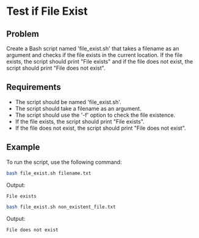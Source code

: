 # Test if File Exist

## Problem

Create a Bash script named 'file_exist.sh' that takes a filename as an argument and checks if the file exists in the current location. If the file exists, the script should print "File exists" and if the file does not exist, the script should print "File does not exist".

## Requirements

- The script should be named 'file_exist.sh'.
- The script should take a filename as an argument.
- The script should use the '-f' option to check the file existence.
- If the file exists, the script should print "File exists".
- If the file does not exist, the script should print "File does not exist".

## Example

To run the script, use the following command:

```bash
bash file_exist.sh filename.txt
```

Output:

```bash
File exists
```

```bash
bash file_exist.sh non_existent_file.txt
```

Output:

```bash
File does not exist
```
